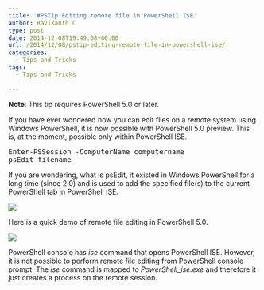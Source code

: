 ```yaml
---
title: '#PSTip Editing remote file in PowerShell ISE'
author: Ravikanth C
type: post
date: 2014-12-08T19:49:08+00:00
url: /2014/12/08/pstip-editing-remote-file-in-powershell-ise/
categories:
  - Tips and Tricks
tags:
  - Tips and Tricks

---
```

**Note**: This tip requires PowerShell 5.0 or later.

If you have ever wondered how you can edit files on a remote system using Windows PowerShell, it is now possible with PowerShell 5.0 preview. This is, at the moment, possible only within PowerShell ISE.

<pre class="brush: powershell; title: ; notranslate" title="">Enter-PSSession -ComputerName computername
psEdit filename
</pre>

If you are wondering, what is psEdit, it existed in Windows PowerShell for a long time (since 2.0) and is used to add the specified file(s) to the current PowerShell tab in PowerShell ISE.

![](/images/psedit.png)

Here is a quick demo of remote file editing in PowerShell 5.0.

![](/images/PSEdit-WMF5.gif)

PowerShell console has _ise_ command that opens PowerShell ISE. However, it is not possible to perform remote file editing from PowerShell console prompt. The _ise_ command is mapped to _PowerShell_ise.exe_ and therefore it just creates a process on the remote session.